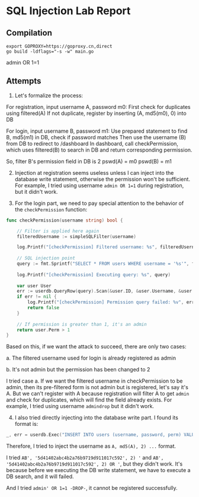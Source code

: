 # SQL Injection Lab Report

## Compilation

```
export GOPROXY=https://goproxy.cn,direct
go build -ldflags="-s -w" main.go
```

admin OR 1=1

## Attempts

1. Let's formalize the process:

For registration, input username A, password m0:
First check for duplicates using filtered(A)
If not duplicate, register by inserting (A, md5(m0), 0) into DB

For login, input username B, password m1:
Use prepared statement to find B, md5(m1) in DB, check if password matches
Then use the username (B) from DB to redirect to /dashboard
In dashboard, call checkPermission, which uses
filtered(B) to search in DB and return corresponding permission.

So, filter B's permission field in DB is 2
pswd(A) = m0
pswd(B) = m1

2. Injection at registration seems useless unless I can inject into the database write statement, otherwise the permission won't be sufficient.
For example, I tried using username `admin OR 1=1` during registration, but it didn't work.

3. For the login part, we need to pay special attention to the behavior of the `checkPermission` function:

```go
func checkPermission(username string) bool {

	// Filter is applied here again
	filteredUsername := simpleSQLFilter(username)

	log.Printf("[checkPermission] Filtered username: %s", filteredUsername)
	
	// SQL injection point
	query := fmt.Sprintf("SELECT * FROM users WHERE username = '%s'", filteredUsername)
	
	log.Printf("[checkPermission] Executing query: %s", query)
	
	var user User
	err := userdb.QueryRow(query).Scan(&user.ID, &user.Username, &user.Password, &user.Perm)
	if err != nil {
		log.Printf("[checkPermission] Permission query failed: %v", err)
		return false
	}
	
	// If permission is greater than 1, it's an admin
	return user.Perm > 1
}
```

Based on this, if we want the attack to succeed, there are only two cases:

a. The filtered username used for login is already registered as admin

b. It's not admin but the permission has been changed to 2

I tried case a. If we want the filtered username in checkPermission to be admin,
then its pre-filtered form is not admin but is registered, let's say it's A. But we can't register with A because
registration will filter A to get `admin` and check for duplicates, which will find the field already exists.
For example, I tried using username `admindrop` but it didn't work.

4. I also tried directly injecting into the database write part. I found its format is:

```go
_, err = userdb.Exec("INSERT INTO users (username, password, perm) VALUES (?, ?, 0)", username, hashStr)
```

Therefore, I tried to inject the username as `A, md5(A), 2) ...` format.

I tried `AB', '5d41402abc4b2a76b9719d911017c592', 2) '` and  `AB', '5d41402abc4b2a76b9719d911017c592', 2) OR '`, but they didn't work. It's because before we executing the DB write statement, we have to execute a DB search, and it will failed.

And I tried `admin' OR 1=1 -DROP-`, it cannot be registered successfully.